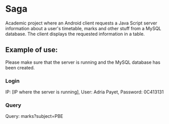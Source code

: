 # Saga
Academic project where an Android client requests a Java Script server information about a user's timetable, marks and other stuff from a MySQL database. The client displays the requested information in a table.
## Example of use:
Please make sure that the server is running and the MySQL database has been created.
### Login
IP: [IP where the server is running], User: Adria Payet, Password: 0C413131
### Query
Query: marks?subject=PBE

